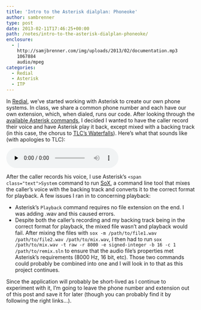 ```yaml
---
title: 'Intro to the Asterisk dialplan: Phoneoke'
author: sambrenner
type: post
date: 2013-02-11T17:46:25+00:00
path: /notes/intro-to-the-asterisk-dialplan-phoneoke/
enclosure:
  - |
    http://samjbrenner.com/img/uploads/2013/02/documentation.mp3
    1067884
    audio/mpeg
categories:
  - Redial
  - Asterisk
  - ITP
---
```


In [Redial][1], we&#8217;ve started working with Asterisk to create our own phone systems. In class, we share a common phone number and each have our own extension, which, when dialed, runs our code. After looking through the [available Asterisk commands][2], I decided I wanted to have the caller record their voice and have Asterisk play it back, except mixed with a backing track (in this case, the chorus to [TLC&#8217;s Waterfalls][3]). Here&#8217;s what that sounds like (with apologies to TLC):

<audio id="wp\_mep\_1" src="/img/uploads/2013/02/documentation.mp3" controls="controls" preload="none" > </audio>

After the caller records his voice, I use Asterisk&#8217;s <code class="codecolorer text default">&lt;span class="text">System</code> command to run [SoX][4], a command line tool that mixes the caller&#8217;s voice with the backing track and converts it to the correct format for playback. A few issues I ran in to concerning playback:
  * Asterisk&#8217;s <code>Playback</code> command requires no file extension on the end. I was adding .wav and this caused errors.
  * Despite both the caller&#8217;s recording and my backing track being in the correct format for playback, the mixed file wasn&#8217;t and playback would fail. After mixing the files with <code>sox -m /path/to/file1.wav /path/to/file2.wav /path/to/mix.wav</code>, I then had to run <code>sox /path/to/mix.wav -t raw -r 8000 -e signed-integer -b 16 -c 1 /path/to/remix.sln</code> to ensure that the audio file&#8217;s properties met Asterisk&#8217;s requirements (8000 Hz, 16 bit, etc). Those two commands could probably be combined into one and I will look in to that as this project continues.

Since the application will probably be short-lived as I continue to experiment with it, I&#8217;m going to leave the phone number and extension out of this post and save it for later (though you can probably find it by following the right links&#8230;).

 [1]: http://www.itp-redial.com/class/
 [2]: http://www.voip-info.org/wiki/view/Asterisk+-+documentation+of+application+commands
 [3]: https://www.youtube.com/watch?v=8WEtxJ4-sh4
 [4]: http://sox.sourceforge.net/
